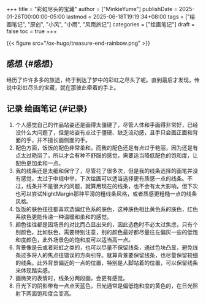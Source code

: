 +++
title = "彩虹尽头的宝藏"
author = ["MinkieYume"]
publishDate = 2025-01-26T00:00:00-05:00
lastmod = 2025-06-18T19:19:34+08:00
tags = ["绘画笔记", "原创", "小风", "小雨", "风雨旅记"]
categories = ["绘画笔记"]
draft = false
toc = true
+++

{{< figure src="/ox-hugo/treasure-end-rainbow.png" >}}


## 感想 {#感想}

经历了许许多多的旅途，终于到达了梦中的彩虹之尽头了呢。直到最后才发现，传说中彩虹尽头的宝藏，就在那彼此牵着的手上。


## 记录 <span class="tag"><span class="____">绘画笔记</span></span> {#记录}

1.  个人感觉自己的作品站姿还是画得太僵硬了，尽管人体和手画得非常好，已经没什么大问题了，但是站姿有点过于僵硬、缺乏流动感，且手只会画正面和背面的手，并不擅长画侧面的手。
2.  配色方面，饭饭的配色非常柔和，而我的配色还是有点过于艳丽，因为还是有点太过艳丽了，所以才会有种不舒服的感觉，需要适当降低配色的饱和度，让配色更加柔和一点。
3.  我的线条还是太细和保守了，尽管花了很多次，但是我的线条选择的画笔并没有感觉，太过于中规中举，下次绘画可以适当选择更有质感一点的线条。不过，线条并不是很大的问题，就算用现在的线条，也不会有太大影响，但下次也可以尝试NightMargin那种平滑的粗线条风格，或者质感更粗糙一点的线条风格。
4.  饭饭的肤色往往都喜欢选偏红色系的肤色，这种肤色相比黄色系的肤色，红色系肤色更能传递一种温暖和柔和的感觉。
5.  颜色往往都是因场景的对比而凸显出来的，因此选色时不必太过焦虑，只有个别颜色，比如肤色，需要特别注意，别的颜色最好都尽量往左偏灰一些的低饱和度颜色，此外场景色的饱和度可以适当高一点。
6.  背景像是云或者彩虹之类的，也可以尽量不保留线条，通过色块凸显，避免线条过多将人的焦点往错误的方向引导。就算背景要保留线条，也尽量保留较细的线条。此外背景偏近的一点的位置，特别是人脚站着的位置，可以保留线条来体现踏实感。
7.  画微笑的表情时，线条分两段画，会更有感觉。
8.  日光下的阴影带有一点点天蓝色，日光通常是偏低饱和度的黄色的，在日光照射下两面饱和度会变高。
